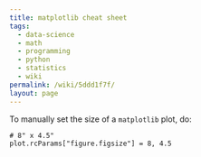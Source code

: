 ```yaml
---
title: matplotlib cheat sheet
tags:
  - data-science
  - math
  - programming
  - python
  - statistics
  - wiki
permalink: /wiki/5ddd1f7f/
layout: page
---
```


To manually set the size of a `matplotlib` plot, do:

```
# 8" x 4.5"
plot.rcParams["figure.figsize"] = 8, 4.5
```
